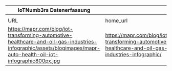 |IoTNumb3rs Datenerfassung|||||||||||
| ---- | ---- | ---- | ---- | ---- | ---- | ---- | ---- | ---- | ---- | ---- |
||||||||||||
|URL|home_url|filename|device_class|device_count|market_class|market_volume|prognosis_year|publication_year|authorship_class|Dropbox folder|
|https://mapr.com/blog/iot-transforming-automotive-healthcare-and-oil-gas-industries-infographic/assets/blogimages/mapr-auto-health-oil-iot-infographic800px.jpg|https://mapr.com/blog/iot-transforming-automotive-healthcare-and-oil-gas-industries-infographic/|file8_mapr-auto-health-oil-iot-infographic800px.jpg||||||||MariaMarg/20190113-1500|
